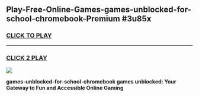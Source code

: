 
## Play-Free-Online-Games-games-unblocked-for-school-chromebook-Premium #3u85x
<h3>
<a href="https://premium.freeplayer.one?title=games-unblocked-for-school-chromebook&ref=8M">CLICK TO PLAY</a></h3>
<hr>

<h3>
<a href="https://premium.freeplayer.one?title=games-unblocked-for-school-chromebook&ref=8M">CLICK 2 PLAY</a>
  
</h3>

<a href="https://premium.freeplayer.one?title=games-unblocked-for-school-chromebook&ref=8M"><img src="https://clearcache.store/games.png"></a>


**games-unblocked-for-school-chromebook games unblocked: Your Gateway to Fun and Accessible Online Gaming**
